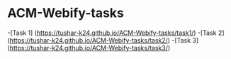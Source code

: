 # ACM-Webify-tasks

-[Task 1] (https://tushar-k24.github.io/ACM-Webify-tasks/task1/)
-[Task 2] (https://tushar-k24.github.io/ACM-Webify-tasks/task2/)
-[Task 3] (https://tushar-k24.github.io/ACM-Webify-tasks/task3/)
